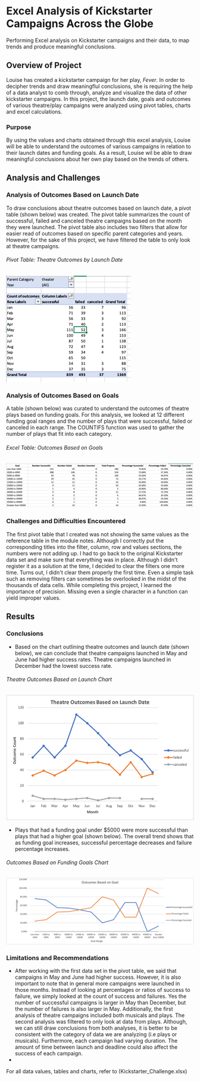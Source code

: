 # Excel Analysis of Kickstarter Campaigns Across the Globe
Performing Excel analysis on Kickstarter campaigns and their data, to map trends and produce meaningful conclusions.

## Overview of Project
Louise has created a kickstarter campaign for her play, *Fever*. In order to decipher trends and draw meaningflul conclusions, she is requiring the help of a data analyst to comb through, analyze and visualize the data of other kickstarter campaigns. In this project, the launch date, goals and outcomes of various theatre/play campaigns were analyzed using pivot tables, charts and excel calculations. 

### Purpose
By using the values and charts obtained through this excel analysis, Louise will be able to understand the outcomes of various campaigns in relation to their launch dates and funding goals. As a result, Louise wil be able to draw meaningful conclusions about her own play based on the trends of others. 


## Analysis and Challenges
### Analysis of Outcomes Based on Launch Date
To draw conclusions about theatre outcomes based on launch date, a pivot table (shown below) was created. The pivot table summarizes the count of successful, failed and canceled theatre campaigns based on the month they were launched. The pivot table also includes two filters that allow for easier read of outcomes based on specific parent categories and years. However, for the sake of this project, we have filtered the table to only look at theatre campaigns.

###### Pivot Table: Theatre Outcomes by Launch Date
![Theatre Outcomes by Launch Date - Pivot Table](Pivot_Table.png)

### Analysis of Outcomes Based on Goals
A table (shown below) was curated to understand the outcomes of theatre plays based on funding goals. For this analysis, we looked at 12 different funding goal ranges and the number of plays that were successful, failed or canceled in each range. The COUNTIFS function was used to gather the number of plays that fit into each category. 

###### Excel Table: Outcomes Based on Goals
![Outcomes Based on Goals - Table](Excel_Table.png)

### Challenges and Difficulties Encountered
The first pivot table that I created was not showing the same values as the reference table in the module notes. Although I correctly put the corresponding titles into the filter, column, row and values sections, the numbers were not adding up. I had to go back to the original Kickstarter data set and make sure that everything was in place. Although I didn't register it as a solution at the time, I decided to clear the filters one more time. Turns out, I didn't clear them properly the first time. Even a simple task such as removing filters can sometimes be overlooked in the midst of the thousands of data cells. While completing this project, I learned the importance of precision. Missing even a single character in a function can yield improper values. 


## Results
### Conclusions
- Based on the chart outlining theatre outcomes and launch date (shown below), we can conclude that theatre campaigns launched in May and June had higher success rates. Theatre campaigns launched in December had the lowest success rate.
###### Theatre Outcomes Based on Launch Chart
![Theater_Outcomes_vs_Launch](Theater_Outcomes_vs_Launch.png)                                       

- Plays that had a funding goal under $5000 were more successful than plays that had a higher goal (shown below). The overall trend shows that as funding goal increases, successful percentage decreases and failure percentage increases. 
###### Outcomes Based on Funding Goals Chart
 ![Outcomes_vs_Goals](Outcomes_vs_Goals.png)
 
### Limitations and Recommendations
- After working with the first data set in the pivot table, we said that campaigns in May and June had higher success. However, it is also important to note that in general more campaigns were launched in those months. Instead of looking at percentages or ratios of success to failure, we simply looked at the count of success and failures. Yes the number of successful campaigns is larger in May than December, but the number of failures is also larger in May. Additionally, the first analysis of theatre campaigns included both musicals and plays. The second analysis was filtered to only look at data from plays. Although, we can still draw conclusions from both analyses, it is better to be consistent with the category of data we are analyzing (i.e plays or musicals). Furthermore, each campaign had varying duration. The amount of time between launch and deadline could also affect the success of each campaign.
- 



For all data values, tables and charts, refer to (Kickstarter_Challenge.xlsx)
